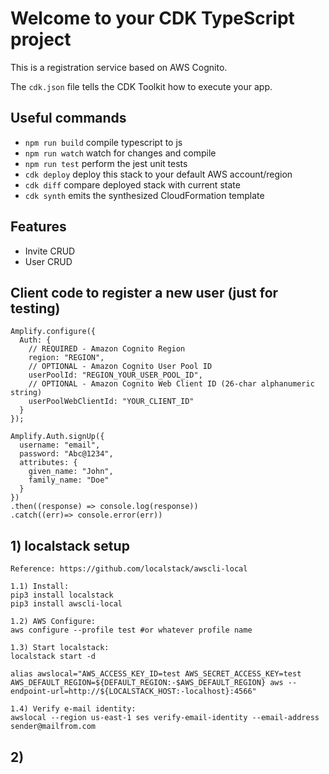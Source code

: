 # Welcome to your CDK TypeScript project

This is a registration service based on AWS Cognito.

The `cdk.json` file tells the CDK Toolkit how to execute your app.

## Useful commands

* `npm run build`   compile typescript to js
* `npm run watch`   watch for changes and compile
* `npm run test`    perform the jest unit tests
* `cdk deploy`      deploy this stack to your default AWS account/region
* `cdk diff`        compare deployed stack with current state
* `cdk synth`       emits the synthesized CloudFormation template

## Features

* Invite CRUD
* User CRUD

## Client code to register a new user (just for testing)

```
Amplify.configure({
  Auth: {
    // REQUIRED - Amazon Cognito Region
    region: "REGION",
    // OPTIONAL - Amazon Cognito User Pool ID
    userPoolId: "REGION_YOUR_USER_POOL_ID",
    // OPTIONAL - Amazon Cognito Web Client ID (26-char alphanumeric string)
    userPoolWebClientId: "YOUR_CLIENT_ID"
  }
});

Amplify.Auth.signUp({ 
  username: "email",
  password: "Abc@1234",
  attributes: {
    given_name: "John",
    family_name: "Doe" 
  } 
})
.then((response) => console.log(response))
.catch((err)=> console.error(err))
```


## 1) localstack setup

```
Reference: https://github.com/localstack/awscli-local

1.1) Install:
pip3 install localstack
pip3 install awscli-local

1.2) AWS Configure:
aws configure --profile test #or whatever profile name

1.3) Start localstack:
localstack start -d

alias awslocal="AWS_ACCESS_KEY_ID=test AWS_SECRET_ACCESS_KEY=test AWS_DEFAULT_REGION=${DEFAULT_REGION:-$AWS_DEFAULT_REGION} aws --endpoint-url=http://${LOCALSTACK_HOST:-localhost}:4566"

1.4) Verify e-mail identity:
awslocal --region us-east-1 ses verify-email-identity --email-address sender@mailfrom.com

```

## 2)